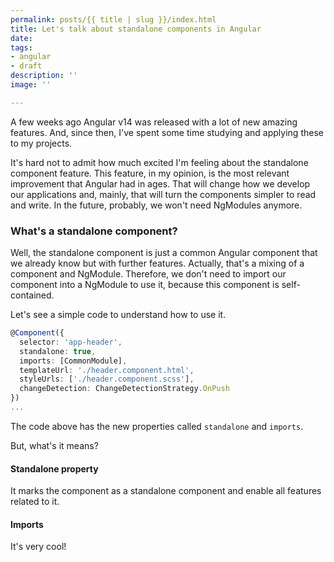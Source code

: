 ```yaml
---
permalink: posts/{{ title | slug }}/index.html
title: Let's talk about standalone components in Angular
date: 
tags:
- angular
- draft
description: ''
image: ''

---
```

A few weeks ago Angular v14 was released with a lot of new amazing features.  And, since then, I've spent some time studying and applying these to my projects. 

It's hard not to admit how much excited I'm feeling about the standalone component feature. This feature, in my opinion, is the most relevant improvement that Angular had in ages. That will change how we develop our applications and, mainly, that will turn the components simpler to read and write. In the future, probably, we won't need NgModules anymore.

### What's a standalone component?

Well, the standalone component is just a common Angular component that we already know but with further features. Actually, that's a mixing of a component and NgModule. Therefore, we don't need to import our component into a NgModule to use it, because this component is self-contained. 

Let's see a simple code to understand how to use it.

```ts
@Component({
  selector: 'app-header',
  standalone: true,
  imports: [CommonModule],
  templateUrl: './header.component.html',
  styleUrls: ['./header.component.scss'],
  changeDetection: ChangeDetectionStrategy.OnPush
})
...
```

The code above has the new properties called `standalone` and `imports`. 

But, what's it means? 

#### Standalone property

It marks the component as a standalone component and enable all features related to it.

#### Imports

It's very cool! 